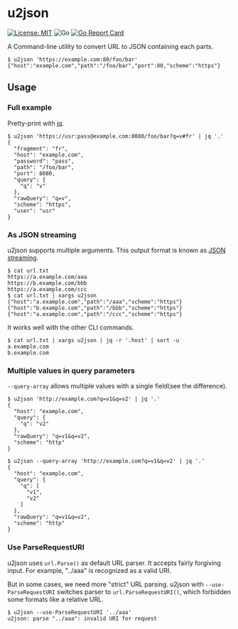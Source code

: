 # u2json
[![License: MIT](https://img.shields.io/badge/License-MIT-yellow.svg)](https://opensource.org/licenses/MIT)
![Go](https://github.com/saka1/u2json/workflows/Go/badge.svg)
[![Go Report Card](https://goreportcard.com/badge/github.com/saka1/u2json)](https://goreportcard.com/report/github.com/saka1/u2json)

A Command-line utility to convert URL to JSON containing each parts.

```shell
$ u2json 'https://example.com:80/foo/bar'
{"host":"example.com","path":"/foo/bar","port":80,"scheme":"https"}
```

## Usage

### Full example

Pretty-print with [jq](https://stedolan.github.io/jq/).

```shell
$ u2json 'https://usr:pass@example.com:8080/foo/bar?q=v#fr' | jq '.'
{
  "fragment": "fr",
  "host": "example.com",
  "password": "pass",
  "path": "/foo/bar",
  "port": 8080,
  "query": {
    "q": "v"
  },
  "rawQuery": "q=v",
  "scheme": "https",
  "user": "usr"
}
```

### As JSON streaming

u2json supports multiple arguments.
This output format is known as [JSON streaming](https://en.wikipedia.org/wiki/JSON_streaming).

```shell
$ cat url.txt
https://a.example.com/aaa
https://b.example.com/bbb
https://a.example.com/ccc
$ cat url.txt | xargs u2json
{"host":"a.example.com","path":"/aaa","scheme":"https"}
{"host":"b.example.com","path":"/bbb","scheme":"https"}
{"host":"a.example.com","path":"/ccc","scheme":"https"}
```

It works well with the other CLI commands.

```shell
$ cat url.txt | xargs u2json | jq -r '.host' | sort -u
a.example.com
b.example.com
```

### Multiple values in query parameters

`--query-array` allows multiple values with a single field(see the difference).

```shell
$ u2json 'http://example.com?q=v1&q=v2' | jq '.'
{
  "host": "example.com",
  "query": {
    "q": "v2"
  },
  "rawQuery": "q=v1&q=v2",
  "scheme": "http"
}
```

```shell
$ u2json --query-array 'http://example.com?q=v1&q=v2' | jq '.'
{
  "host": "example.com",
  "query": {
    "q": [
      "v1",
      "v2"
    ]
  },
  "rawQuery": "q=v1&q=v2",
  "scheme": "http"
}
```

### Use ParseRequestURI

u2json uses `url.Parse()` as default URL parser.
It accepts fairly forgiving input. For example, "../aaa" is recognized as a valid URI.

But in some cases, we need more "strict" URL parsing.
u2json with `--use-ParseRequestURI` switches parser to `url.ParseRequestURI()`, which forbidden some formats like a relative URL.

```shell
$ u2json --use-ParseRequestURI '../aaa'
u2json: parse "../aaa": invalid URI for request
```

